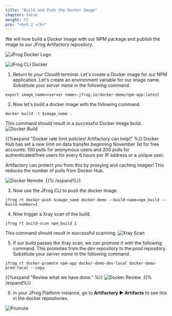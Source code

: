 ```yaml
---
title: "Build and Push the Docker Image"
chapter: false
weight: 52
pre: "<b>5.2 </b>"
---
```


We will now build a Docker image with our NPM package and publish the image to our JFrog Artifactory repository.

![JFrog Docker Logo](/images/docker-logo.png)

![JFrog CLI Docker](/images/jfrog-cli-docker.svg)

1. Return to your Cloud9 terminal. Let's create a Docker image for our NPM application. Let's create an environment variable for our image name. Substitute your _server name_ in the following command.
                                   
``
export image_name=<server name>.jfrog.io/docker-demo/npm-app:latest
``

2. Now let's build a docker image with the following command.

``
docker build -t $image_name .
``

This command should result in a successful Docker image build.
![Docker Build](/images/docker-build.png)

{{%expand "Docker rate limit policies! Artifactory can help!" %}}
Docker Hub has set a new limit on data transfer beginning November 1st for free accounts: 100 pulls for anonymous users and 200 pulls for authenticated/free users for every 6 hours per IP address or a unique user.

Artifactory can protect you from this by proxying and caching images! This reduces the number of pulls from Docker Hub.

![Docker Remote](/images/docker-remote.png)
.{{% /expand%}}

3. Now use the JFrog CLI to push the docker image.

``
jfrog rt docker-push $image_name docker-demo --build-name=npm_build --build-number=1
``

4. Now trigger a Xray scan of the build.

``
jfrog rt build-scan npm_build 1
``

This command should result in successful scanning.
![Xray Scan](/images/xray-scan.png)

5. If our build passes the Xray scan, we can promote it with the following command. This promotes from the _dev_ repository to the _prod_ repository. Substitute your _server name_ in the following command.

``
jfrog rt docker-promote npm-app docker-demo-dev-local docker-demo-prod-local --copy
``

{{%expand "Review what we have done." %}}
![Docker Review](/images/docker-review.png)
.{{% /expand%}}

6. In your JFrog Platform instance, go to **Artifactory** ► **Artifacts** to see this in the docker repositories.

![Promote](/images/promote.png)
